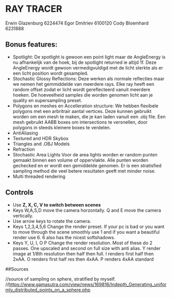 # RAY TRACER

Erwin Glazenburg 	6224474
Egor Dmitriev 		6100120
Cody Bloemhard		6231888

## Bonus features:
*	Spotlight:
De spotlight is gewoon een point light maar de AngleEnergy is nu afhankelijk
van de hoek, bij de spotlight returned ie altijd 1f. Deze AngleEnergy wordt
gewoon vermedigvuldigd met de licht sterkte als er een licht position wordt
gesampled.
*	Stochastic Glossy Reflections:
Deze werken als normale reflecties maar we nemen het gemmiddelde van meerdere
rays. Elke ray heeft een random offset zodat er licht wordt gereflecteerd
vanuit meerdere hoeken. De hoeveelheid samples die worden genomen licht aan
je quality en supersampling preset.
* Polygons en meshes en Accelleration structure:
We hebben flexibele polygons met een arbritrair aantal vertices. Deze kunnen 
gebruikt worden om een mesh te maken, die je kan laden vanuit een .obj file.
Een mesh gebruikt AABB boxes om intersections te versnellen, door polygons in
steeds kleinere boxes te verdelen.
*	AntiAliasing
* 	Textured and HDR Skybox
*	Triangles and .OBJ Models
*	Refraction
*	Stochastic Area Lights
Voor de area lights worden er random punten gemaakt binnen een volume of oppervlakte.
Alle punten worden gechecked en er wordt een gemiddelde genomen. Er is een stratisfied
sampling method die veel betere resultaten geeft met minder noise.
* 	Multi threaded rendering

## Controls
* Use **Z, X, C, V to switch between scenes**
* Keys W,A,S,D move the camera horzontally. Q and E move the camera vertically.
* Use arrow keys to rotate the camera.
* Keys 1,2,3,4,5,6 Change the render preset. If your pc is bad or you want
 to move through the scene smoothly use 1 and if you want a beautiful render 
 use 6. 6 also has the nicest softshadows.
* Keys Y, U, I, O P Change the render resolution. Most of these do 
2 passes. One upscaled and second on full size with anti alias. Y render
 image at 1/8th resolution then half then full. I renders first half then 2xAA.
 O renders first half res then 4xAA. P renders 4xAA standard

 ##Sources

//source of sampling on sphere, stratified by myself.
//https://www.gamasutra.com/view/news/169816/Indepth_Generating_uniformly_distributed_points_on_a_sphere.php

